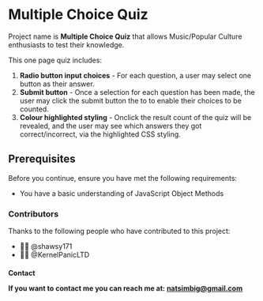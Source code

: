 <h1>Multiple Choice Quiz</h1>

Project name is **Multiple Choice Quiz** that allows Music/Popular Culture enthusiasts to test their knowledge.

This one page quiz includes: 
1. **Radio button input choices** - For each question, a user may select one button as their answer.
1. **Submit button** - Once a selection for each question has been made, the user may click the submit button the to to enable their choices to be counted.
1. **Colour highlighted styling** - Onclick the result count of the quiz will be revealed, and the user may see which answers they got correct/incorrect, via the highlighted CSS styling.



<h2>Prerequisites</h2>

Before you continue, ensure you have met the following requirements:

* You have a basic understanding of JavaScript Object Methods 



<h3>Contributors</h3>

Thanks to the following people who have contributed to this project:

* 🧑‍🏫 @shawsy171
* 🧑‍🏫 @KernelPanicLTD



<h4>Contact</4>

If you want to contact me you can reach me at: **natsimbig@gmail.com**
